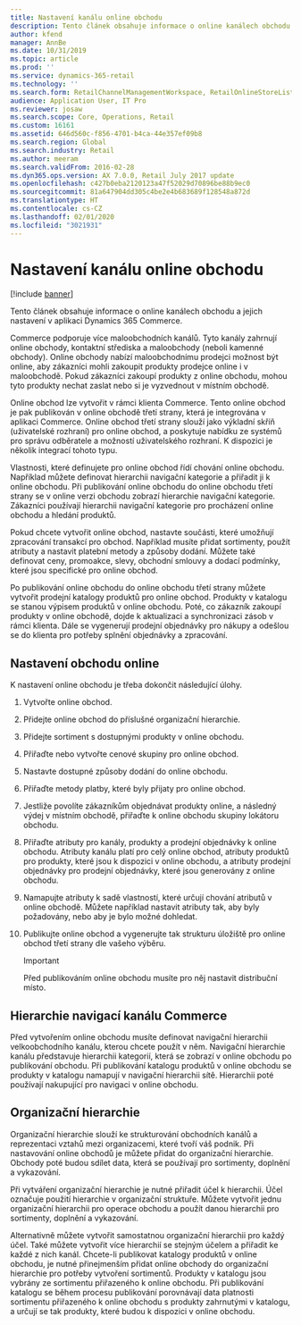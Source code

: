 ```yaml
---
title: Nastavení kanálu online obchodu
description: Tento článek obsahuje informace o online kanálech obchodu a jejich nastavení v aplikaci Dynamics 365 Commerce.
author: kfend
manager: AnnBe
ms.date: 10/31/2019
ms.topic: article
ms.prod: ''
ms.service: dynamics-365-retail
ms.technology: ''
ms.search.form: RetailChannelManagementWorkspace, RetailOnlineStoreList
audience: Application User, IT Pro
ms.reviewer: josaw
ms.search.scope: Core, Operations, Retail
ms.custom: 16161
ms.assetid: 646d560c-f856-4701-b4ca-44e357ef09b8
ms.search.region: Global
ms.search.industry: Retail
ms.author: meeram
ms.search.validFrom: 2016-02-28
ms.dyn365.ops.version: AX 7.0.0, Retail July 2017 update
ms.openlocfilehash: c427b0eba2120123a47f52029d70896be88b9ec0
ms.sourcegitcommit: 81a647904dd305c4be2e4b683689f128548a872d
ms.translationtype: HT
ms.contentlocale: cs-CZ
ms.lasthandoff: 02/01/2020
ms.locfileid: "3021931"
---
```

# <a name="set-up-an-online-store-channel"></a>Nastavení kanálu online obchodu

[!include [banner](includes/banner.md)]

Tento článek obsahuje informace o online kanálech obchodu a jejich nastavení v aplikaci Dynamics 365 Commerce.

Commerce podporuje více maloobchodních kanálů. Tyto kanály zahrnují online obchody, kontaktní střediska a maloobchody (neboli kamenné obchody). Online obchody nabízí maloobchodnímu prodejci možnost být online, aby zákazníci mohli zakoupit produkty prodejce online i v maloobchodě. Pokud zákazníci zakoupí produkty z online obchodu, mohou tyto produkty nechat zaslat nebo si je vyzvednout v místním obchodě. 

Online obchod lze vytvořit v rámci klienta Commerce. Tento online obchod je pak publikován v online obchodě třetí strany, která je integrována v aplikaci Commerce. Online obchod třetí strany slouží jako výkladní skříň (uživatelské rozhraní) pro online obchod, a poskytuje nabídku ze systémů pro správu odběratele a možností uživatelského rozhraní. K dispozici je několik integrací tohoto typu. 

Vlastnosti, které definujete pro online obchod řídí chování online obchodu. Například můžete definovat hierarchii navigační kategorie a přiřadit ji k online obchodu. Při publikování online obchodu do online obchodu třetí strany se v online verzi obchodu zobrazí hierarchie navigační kategorie. Zákazníci používají hierarchii navigační kategorie pro procházení online obchodu a hledání produktů. 

Pokud chcete vytvořit online obchod, nastavte součásti, které umožňují zpracování transakcí pro obchod. Například musíte přidat sortimenty, použít atributy a nastavit platební metody a způsoby dodání. Můžete také definovat ceny, promoakce, slevy, obchodní smlouvy a dodací podmínky, které jsou specifické pro online obchod. 

Po publikování online obchodu do online obchodu třetí strany můžete vytvořit prodejní katalogy produktů pro online obchod. Produkty v katalogu se stanou výpisem produktů v online obchodu. Poté, co zákazník zakoupí produkty v online obchodě, dojde k aktualizaci a synchronizaci zásob v rámci klienta. Dále se vygenerují prodejní objednávky pro nákupy a odešlou se do klienta pro potřeby splnění objednávky a zpracování.

## <a name="set-up-an-online-store"></a>Nastavení obchodu online

K nastavení online obchodu je třeba dokončit následující úlohy.

1. Vytvořte online obchod.
2. Přidejte online obchod do příslušné organizační hierarchie.
3. Přidejte sortiment s dostupnými produkty v online obchodu.
4. Přiřaďte nebo vytvořte cenové skupiny pro online obchod.
5. Nastavte dostupné způsoby dodání do online obchodu.
6. Přiřaďte metody platby, které byly přijaty pro online obchod.
7. Jestliže povolíte zákazníkům objednávat produkty online, a následný výdej v místním obchodě, přiřaďte k online obchodu skupiny lokátoru obchodu.
8. Přiřaďte atributy pro kanály, produkty a prodejní objednávky k online obchodu. Atributy kanálu platí pro celý online obchod, atributy produktů pro produkty, které jsou k dispozici v online obchodu, a atributy prodejní objednávky pro prodejní objednávky, které jsou generovány z online obchodu.
9. Namapujte atributy k sadě vlastností, které určují chování atributů v online obchodě. Můžete například nastavit atributy tak, aby byly požadovány, nebo aby je bylo možné dohledat.
10. Publikujte online obchod a vygenerujte tak strukturu úložiště pro online obchod třetí strany dle vašeho výběru.

    > [!IMPORTANT]
    > Před publikováním online obchodu musíte pro něj nastavit distribuční místo.

## <a name="commerce-channel-navigation-hierarchies"></a>Hierarchie navigací kanálu Commerce

Před vytvořením online obchodu musíte definovat navigační hierarchii velkoobchodního kanálu, kterou chcete použít v něm. Navigační hierarchie kanálu představuje hierarchii kategorií, která se zobrazí v online obchodu po publikování obchodu. Při publikování katalogu produktů v online obchodu se produkty v katalogu namapují v navigační hierarchii sítě. Hierarchii poté používají nakupující pro navigaci v online obchodu.

## <a name="organization-hierarchies"></a>Organizační hierarchie

Organizační hierarchie slouží ke strukturování obchodních kanálů a reprezentaci vztahů mezi organizacemi, které tvoří váš podnik. Při nastavování online obchodů je můžete přidat do organizační hierarchie. Obchody poté budou sdílet data, která se používají pro sortimenty, doplnění a vykazování. 

Při vytváření organizační hierarchie je nutné přiřadit účel k hierarchii. Účel označuje použití hierarchie v organizační struktuře. Můžete vytvořit jednu organizační hierarchii pro operace obchodu a použít danou hierarchii pro sortimenty, doplnění a vykazování. 

Alternativně můžete vytvořit samostatnou organizační hierarchii pro každý účel. Také můžete vytvořit více hierarchií se stejným účelem a přiřadit ke každé z nich kanál. Chcete-li publikovat katalogy produktů v online obchodu, je nutné přinejmenším přidat online obchody do organizační hierarchie pro potřeby vytvoření sortimentů. Produkty v katalogu jsou vybrány ze sortimentu přiřazeného k online obchodu. Při publikování katalogu se během procesu publikování porovnávají data platnosti sortimentu přiřazeného k online obchodu s produkty zahrnutými v katalogu, a určují se tak produkty, které budou k dispozici v online obchodu.
